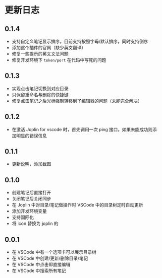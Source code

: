 # 更新日志

## 0.1.4

- 支持自定义笔记显示排序，目前支持按照字母/默认排序，同时支持倒序
- 添加这个插件的官网（缺少英文翻译）
- 修复一些提示的英文文法问题
- 修复开发环境下 `token/port` 在代码中写死的问题

## 0.1.3

- 实现点击笔记切换到对应目录
- 只保留重命名与删除的快捷键
- 修复点击笔记之后光标强制转移到了编辑器的问题（未能完全解决）

## 0.1.2

- 在激活 Joplin for vscode 时，首先调用一次 ping 接口，如果未能成功则添加明显的错误信息

## 0.1.1

- 更新说明，添加截图

## 0.1.0

- 创建笔记后直接打开
- 关闭笔记后关闭同步
- 在 Joplin 中对目录/笔记做操作时 VSCode 中的目录树定时自动更新
- 添加开发环境变量
- 支持国际化
- 将 icon 替换为 joplin 的

## 0.0.1

- 在 VSCode 中有一个选项卡可以展示目录树
- 在 VSCode 中创建/更新/删除目录/笔记
- 在 VSCode 中点击即直接编辑
- 在 VSCode 中搜索所有笔记
